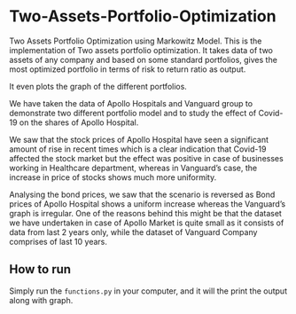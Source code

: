 # Two-Assets-Portfolio-Optimization
Two Assets Portfolio Optimization using Markowitz Model. This is the implementation of Two assets portfolio optimization. It takes data of two assets of any company and based on some standard portfolios, gives the most optimized portfolio in terms of risk to return ratio as output.

It even plots the graph of the different portfolios.

We have taken the data of Apollo Hospitals and Vanguard group to demonstrate two different portfolio model and to study the effect of Covid-19 on the shares of Apollo Hospital.

We saw that the stock prices of Apollo Hospital have
seen a significant amount of rise in recent times which is a clear
indication that Covid-19 affected the stock market but the effect
was positive in case of businesses working in Healthcare
department, whereas in Vanguard’s case, the increase in price of
stocks shows much more uniformity.

Analysing the bond prices, we saw that the scenario is reversed
as Bond prices of Apollo Hospital shows a uniform increase
whereas the Vanguard’s graph is irregular. One of the reasons
behind this might be that the dataset we have undertaken in case
of Apollo Market is quite small as it consists of data from last 2
years only, while the dataset of Vanguard Company comprises of
last 10 years.

## How to run
Simply run the `functions.py` in your computer, and it will the print the output along with graph.
